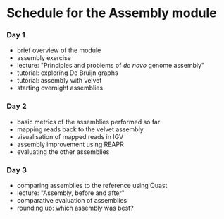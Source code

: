 Schedule for the Assembly module
================================

### Day 1

* brief overview of the module
* assembly exercise
* lecture: "Principles and problems of *de novo* genome assembly"
* tutorial: exploring De Bruijn graphs
* tutorial: assembly with velvet
* starting overnight assemblies

### Day 2

* basic metrics of the assemblies performed so far
* mapping reads back to the velvet assembly
* visualisation of mapped reads in IGV
* assembly improvement using REAPR
* evaluating the other assemblies

### Day 3

* comparing assemblies to the reference using Quast
* lecture: "Assembly, before and after"
* comparative evaluation of assemblies
* rounding up: which assembly was best?